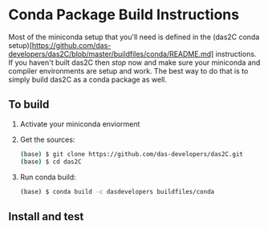 # Conda Package Build Instructions

Most of the miniconda setup that you'll need is defined in the 
(das2C conda setup)[https://github.com/das-developers/das2C/blob/master/buildfiles/conda/README.md]
instructions.  If you haven't built das2C then *stop* now and make
sure your miniconda and compiler environments are setup and work.
The best way to do that is to simply build das2C as a conda package
as well.

## To build

1. Activate your miniconda enviorment

2. Get the sources:
   ```bash
   (base) $ git clone https://github.com/das-developers/das2C.git
   (base) $ cd das2C
   ```

3. Run conda build:
   ```bash
   (base) $ conda build -c dasdevelopers buildfiles/conda
   ```

## Install and test

